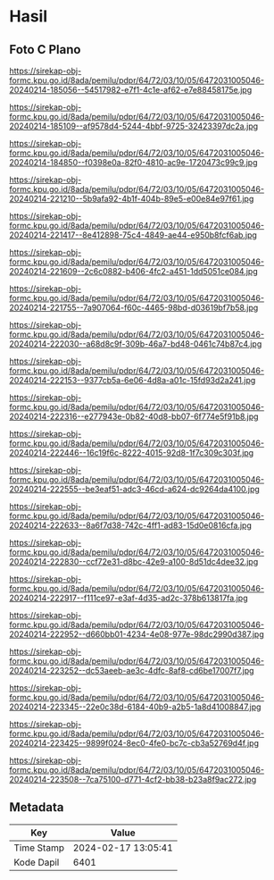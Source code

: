 # Hasil

## Foto C Plano

https://sirekap-obj-formc.kpu.go.id/8ada/pemilu/pdpr/64/72/03/10/05/6472031005046-20240214-185056--54517982-e7f1-4c1e-af62-e7e88458175e.jpg

https://sirekap-obj-formc.kpu.go.id/8ada/pemilu/pdpr/64/72/03/10/05/6472031005046-20240214-185109--af9578d4-5244-4bbf-9725-32423397dc2a.jpg

https://sirekap-obj-formc.kpu.go.id/8ada/pemilu/pdpr/64/72/03/10/05/6472031005046-20240214-184850--f0398e0a-82f0-4810-ac9e-1720473c99c9.jpg

https://sirekap-obj-formc.kpu.go.id/8ada/pemilu/pdpr/64/72/03/10/05/6472031005046-20240214-221210--5b9afa92-4b1f-404b-89e5-e00e84e97f61.jpg

https://sirekap-obj-formc.kpu.go.id/8ada/pemilu/pdpr/64/72/03/10/05/6472031005046-20240214-221417--8e412898-75c4-4849-ae44-e950b8fcf6ab.jpg

https://sirekap-obj-formc.kpu.go.id/8ada/pemilu/pdpr/64/72/03/10/05/6472031005046-20240214-221609--2c6c0882-b406-4fc2-a451-1dd5051ce084.jpg

https://sirekap-obj-formc.kpu.go.id/8ada/pemilu/pdpr/64/72/03/10/05/6472031005046-20240214-221755--7a907064-f60c-4465-98bd-d03619bf7b58.jpg

https://sirekap-obj-formc.kpu.go.id/8ada/pemilu/pdpr/64/72/03/10/05/6472031005046-20240214-222030--a68d8c9f-309b-46a7-bd48-0461c74b87c4.jpg

https://sirekap-obj-formc.kpu.go.id/8ada/pemilu/pdpr/64/72/03/10/05/6472031005046-20240214-222153--9377cb5a-6e06-4d8a-a01c-15fd93d2a241.jpg

https://sirekap-obj-formc.kpu.go.id/8ada/pemilu/pdpr/64/72/03/10/05/6472031005046-20240214-222316--e277943e-0b82-40d8-bb07-6f774e5f91b8.jpg

https://sirekap-obj-formc.kpu.go.id/8ada/pemilu/pdpr/64/72/03/10/05/6472031005046-20240214-222446--16c19f6c-8222-4015-92d8-1f7c309c303f.jpg

https://sirekap-obj-formc.kpu.go.id/8ada/pemilu/pdpr/64/72/03/10/05/6472031005046-20240214-222555--be3eaf51-adc3-46cd-a624-dc9264da4100.jpg

https://sirekap-obj-formc.kpu.go.id/8ada/pemilu/pdpr/64/72/03/10/05/6472031005046-20240214-222633--8a6f7d38-742c-4ff1-ad83-15d0e0816cfa.jpg

https://sirekap-obj-formc.kpu.go.id/8ada/pemilu/pdpr/64/72/03/10/05/6472031005046-20240214-222830--ccf72e31-d8bc-42e9-a100-8d51dc4dee32.jpg

https://sirekap-obj-formc.kpu.go.id/8ada/pemilu/pdpr/64/72/03/10/05/6472031005046-20240214-222917--f111ce97-e3af-4d35-ad2c-378b613817fa.jpg

https://sirekap-obj-formc.kpu.go.id/8ada/pemilu/pdpr/64/72/03/10/05/6472031005046-20240214-222952--d660bb01-4234-4e08-977e-98dc2990d387.jpg

https://sirekap-obj-formc.kpu.go.id/8ada/pemilu/pdpr/64/72/03/10/05/6472031005046-20240214-223252--dc53aeeb-ae3c-4dfc-8af8-cd6be17007f7.jpg

https://sirekap-obj-formc.kpu.go.id/8ada/pemilu/pdpr/64/72/03/10/05/6472031005046-20240214-223345--22e0c38d-6184-40b9-a2b5-1a8d41008847.jpg

https://sirekap-obj-formc.kpu.go.id/8ada/pemilu/pdpr/64/72/03/10/05/6472031005046-20240214-223425--9899f024-8ec0-4fe0-bc7c-cb3a52769d4f.jpg

https://sirekap-obj-formc.kpu.go.id/8ada/pemilu/pdpr/64/72/03/10/05/6472031005046-20240214-223508--7ca75100-d771-4cf2-bb38-b23a8f9ac272.jpg


## Metadata

| Key        | Value               |
| ---------- | ------------------- |
| Time Stamp | 2024-02-17 13:05:41 |
| Kode Dapil | 6401                |



